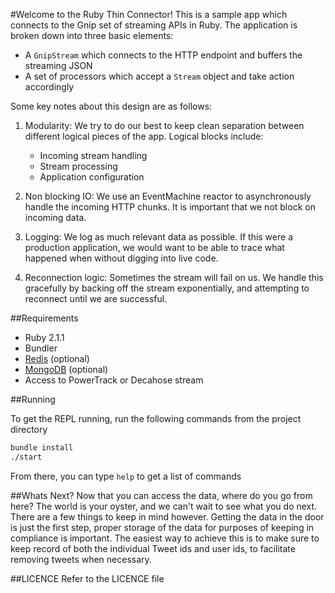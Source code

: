 #Welcome to the Ruby Thin Connector!
This is a sample app which connects to the Gnip set of streaming APIs in Ruby. The application is broken down into three basic elements:
 - A ```GnipStream``` which connects to the HTTP endpoint and buffers the streaming JSON
 - A set of processors which accept a ```Stream``` object and take action accordingly

Some key notes about this design are as follows:
 1. Modularity: We try to do our best to keep clean separation between different logical pieces of the app. Logical blocks include:
    - Incoming stream handling
    - Stream processing
    - Application configuration

 2. Non blocking IO: We use an EventMachine reactor to asynchronously handle the incoming HTTP chunks. It is important that we not block on incoming data.

 3. Logging: We log as much relevant data as possible. If this were a production application, we would want to be able to trace what happened when without digging into live code.

 4. Reconnection logic: Sometimes the stream will fail on us. We handle this gracefully by backing off the stream exponentially, and attempting to reconnect until we are successful.

##Requirements

 - Ruby 2.1.1
 - Bundler
 - [Redis](http://www.redis.io) (optional)
 - [MongoDB](http://www.mongodb.org) (optional)
 - Access to PowerTrack or Decahose stream

##Running

To get the REPL running, run the following commands from the project directory
```bash
bundle install
./start
```

From there, you can type ```help``` to get a list of commands


##Whats Next?
Now that you can access the data, where do you go from here? The world is your
oyster, and we can't wait to see what you do next. There are a few things to keep
in mind however. Getting the data in the door is just the first step, proper storage
of the data for purposes of keeping in compliance is important. The easiest
way to achieve this is to make sure to keep record of both the individual Tweet ids
and user ids, to facilitate removing tweets when necessary.

##LICENCE
Refer to the LICENCE file
